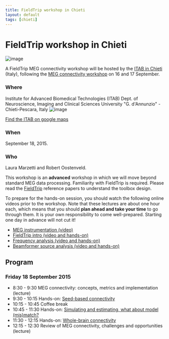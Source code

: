 ```yaml
---
title: FieldTrip workshop in Chieti
layout: default
tags: [chieti]
---
```


#  FieldTrip workshop in Chieti

![image](/static/img/workshop/screen_shot_2015-09-17_at_17.29.15.png)

A FieldTrip MEG connectivity workshop will be hosted by the [ITAB in Chieti](http://www.itab.unich.it) (Italy), following the [MEG connectivity workshop](https://www.jiscmail.ac.uk/cgi-bin/webadmin?A2=ind1508&L=MEGCOMMUNITY&F=&S=&P=6229) on 16 and 17 September.

### Where

Institute for Advanced Biomedical Technologies (ITAB)
Dept. of Neuroscience, Imaging and Clinical Sciences
University "G. d'Annunzio" - Chieti-Pescara, Italy
![image](/static/img/workshop/chieti.png)

[Find the ITAB on google maps](https://www.google.nl/maps/place/Istituto+per+le+Tecnologie+Avanzate+Biomediche,+66100+Chieti+CH,+Italië/@42.3667541,14.148373,17z/data=!4m7!1m4!3m3!1s0x1331ac2c47560d77/0x71decc418c53312d!2sVia+Colle+dell'Ara,+66100+Chieti+CH,+Italië!3b1!3m1!1s0x1331ac2c973b8067/0x27369d91f2b65216?hl=nl)

### When

September 18, 2015.

### Who

Laura Marzetti and Robert Oostenveld.

This workshop is an **advanced** workshop in which we will move beyond standard MEG data processing. Familiarity with FieldTrip is required. Please read the [FieldTrip](http://www.hindawi.com/journals/cin/2011/156869/) reference papers to understand the toolbox design.  

To prepare for the hands-on session, you should watch the following online videos prior to the workshop. Note that these lectures are about one hour each, which means that you should **plan ahead and take your time** to go through them. It is your own responsibility to come well-prepared. Starting one day in advance will not cut it!

*  [MEG instrumentation (video)](https://www.youtube.com/watch?v=15Qs4fuPpes)
*  [FieldTrip intro (video and hands-on)](/tutorial/introduction)
*  [Frequency analysis (video and hands-on)](/tutorial/timefrequencyanalysis)
*  [Beamformer source analysis (video and hands-on)](/tutorial/beamformer)

## Program

### Friday 18 September 2015

*  8:30 - 9:30 MEG connectivity: concepts, metrics and implementation (lecture)
*  9:30 - 10:15 Hands-on: [Seed-based connectivity](/tutorial/chieti/virtualchannel)
*  10:15 - 10:45 Coffee break
*  10:45 - 11:30 Hands-on: [Simulating and estimating, what about model (mis)match?](/tutorial/chieti/simulation)
*  11:30 - 12:15 Hands-on: [Whole-brain connectivity](/tutorial/chieti/wholebrain)
*  12:15 - 12:30 Review of MEG connectivity, challenges and opportunities (lecture)
